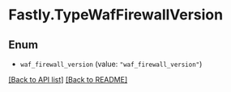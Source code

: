 # Fastly.TypeWafFirewallVersion

## Enum


* `waf_firewall_version` (value: `"waf_firewall_version"`)



[[Back to API list]](../../README.md#endpoints) [[Back to README]](../../README.md)
